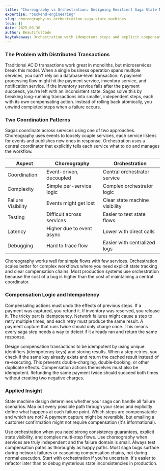 ```yaml
---
title: "Choreography vs Orchestration: Designing Resilient Saga State Machines"
expertise: "backend-engineering"
slug: choreography-vs-orchestration-saga-state-machines
tech: []
date: 2025-09-30
author: BeautifulCode
keytakeaway: Orchestration with idempotent steps and explicit compensation logic provides the reliability needed for complex distributed transactions, while choreography trades visibility for loose coupling in simpler domains.
---
```


### The Problem with Distributed Transactions

Traditional ACID transactions work great in monoliths, but microservices break this model. When a single business operation spans multiple services, you can't rely on a database-level transaction. A payment processing flow might hit the payment service, inventory service, and notification service. If the inventory service fails after the payment succeeds, you're left with an inconsistent state. Sagas solve this by breaking long-running transactions into smaller, independent steps, each with its own compensating action. Instead of rolling back atomically, you unwind completed steps when a failure occurs.

### Two Coordination Patterns

Sagas coordinate across services using one of two approaches. Choreography uses events to loosely couple services, each service listens for events and publishes new ones in response. Orchestration uses a central coordinator that explicitly tells each service what to do and manages the workflow.

| Aspect | Choreography | Orchestration |
|--------|-------------|---------------|
| Coordination | Event-driven, decoupled | Central orchestrator service |
| Complexity | Simple per-service logic | Complex orchestrator logic |
| Failure Visibility | Events might get lost | Clear state machine visibility |
| Testing | Difficult across services | Easier to test state flows |
| Latency | Higher due to event async | Lower with direct calls |
| Debugging | Hard to trace flow | Easier with centralized logs |

Choreography works well for simple flows with few services. Orchestration scales better for complex workflows where you need explicit state tracking and clear compensation chains. Most production systems use orchestration because the cost of a bug is higher than the cost of maintaining a central coordinator.

### Compensation Logic and Idempotency

Compensating actions must undo the effects of previous steps. If a payment was captured, you refund it. If inventory was reserved, you release it. The tricky part is idempotency. Network failures might cause a step to retry multiple times, and each retry must produce the same result. A payment capture that runs twice should only charge once. This means every saga step needs a way to detect if it already ran and return the same response.

Design compensation transactions to be idempotent by using unique identifiers (idempotency keys) and storing results. When a step retries, you check if the same key already exists and return the cached result instead of re-executing. This prevents double-charging, double-booking, or other duplicate effects. Compensation actions themselves must also be idempotent. Refunding the same payment twice should succeed both times without creating two negative charges.

### Applied Insight

State machine design determines whether your saga can handle all failure scenarios. Map out every possible path through your steps and explicitly define what happens at each failure point. Which steps are compensatable and which are not? A payment capture might be reversible, but emailing a customer confirmation might not require compensation (it's informational). 

Use orchestration when you need strong consistency guarantees, explicit state visibility, and complex multi-step flows. Use choreography when services are truly independent and the failure domain is small. Always test compensation paths as thoroughly as happy paths. Most saga bugs surface during network failures or cascading compensation chains, not during normal execution. Start with orchestration if you're uncertain. It's easier to refactor later than to debug mysterious state inconsistencies in production.